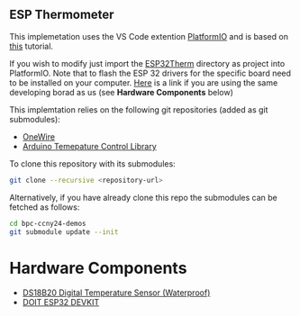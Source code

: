 ## ESP Thermometer
This implemetation uses the VS Code extention [PlatformIO](https://platformio.org/) and is based on [this](https://randomnerdtutorials.com/esp32-ds18b20-temperature-arduino-ide/) tutorial. 

If you wish to modify just import the [ESP32Therm](../ESP32Therm/) directory as project into PlatformIO. Note that to flash the ESP 32 drivers for the specific board need to be installed on your computer. [Here](https://www.silabs.com/interface/usb-bridges/classic/device.cp2102?tab=softwareandtools) is a link if you are using the same developing borad as us (see **Hardware Components** below)

This implemtation relies on the following git repositories (added as git submodules):
* [OneWire](https://github.com/PaulStoffregen/OneWire)
* [Arduino Temepature Control Library](https://github.com/milesburton/Arduino-Temperature-Control-Library)

To clone this repository with its submodules:
```bash
git clone --recursive <repository-url>
```
Alternatively, if you have already clone this repo the submodules can be fetched as follows:
```bash
cd bpc-ccny24-demos
git submodule update --init
```

# Hardware Components
* [DS18B20 Digital Temperature Sensor (Waterproof)](https://www.amazon.com/BOJACK-Temperature-Waterproof-Stainless-Raspberry/dp/B09NVWNGLQ/ref=asc_df_B09NVWNGLQ/?tag=hyprod-20&linkCode=df0&hvadid=647322370067&hvpos=&hvnetw=g&hvrand=5845084728042350873&hvpone=&hvptwo=&hvqmt=&hvdev=c&hvdvcmdl=&hvlocint=&hvlocphy=9002419&hvtargid=pla-1641936078130&psc=1&mcid=5d0a3757f83e30579948ec213679b327/)
* [DOIT ESP32 DEVKIT](https://makeradvisor.com/tools/esp32-dev-board-wi-fi-bluetooth/)
